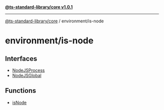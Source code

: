 [**@ts-standard-library/core v1.0.1**](../../README.md)

***

[@ts-standard-library/core](../../modules.md) / environment/is-node

# environment/is-node

## Interfaces

- [NodeJSProcess](interfaces/NodeJSProcess.md)
- [NodeJSGlobal](interfaces/NodeJSGlobal.md)

## Functions

- [isNode](functions/isNode.md)
